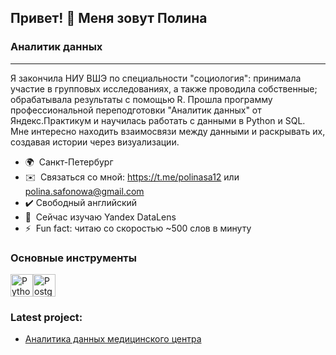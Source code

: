 ## Привет! 👋 Меня зовут Полина
### Аналитик данных
---------------
Я закончила НИУ ВШЭ по специальности "социология": принимала участие в групповых исследованиях, а также проводила собственные; обрабатывала результаты с помощью R. Прошла программу профессиональной переподготовки "Аналитик данных" от Яндекс.Практикум и научилась работать с данными в Python и SQL. Мне интересно находить взаимосвязи между данными и раскрывать их, создавая истории через визуализации.

* 🌍  Санкт-Петербург
* ✉️  Связаться со мной: https://t.me/polinasa12 или polina.safonowa@gmail.com
* :heavy_check_mark: Свободный английский
* 🧠  Сейчас изучаю Yandex DataLens
* ⚡  Fun fact: читаю со скоростью ~500 слов в минуту

### Основные инструменты
<p align="left">
<a href="https://www.python.org/" target="_blank" rel="noreferrer"><img src="https://raw.githubusercontent.com/danielcranney/readme-generator/main/public/icons/skills/python-colored.svg" width="36" height="36" alt="Python" /></a><a href="https://www.postgresql.org/" target="_blank" rel="noreferrer"><img src="https://raw.githubusercontent.com/danielcranney/readme-generator/main/public/icons/skills/postgresql-colored.svg" width="36" height="36" alt="PostgreSQL" /></a>
</p>

### Latest project:
* [Аналитика данных медицинского центра](https://github.com/PolinaSafonova/more_dataprojects/blob/main/medical/medical.ipynb)
